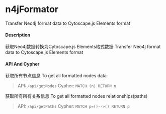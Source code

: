 # n4jFormator
Transfer Neo4j format data to   Cytoscape.js Elements format


#### Description
 
 获取Neo4j数据转换为Cytoscape.js Elements格式数据
 Transfer Neo4j format data to   Cytoscape.js Elements format

#### API And Cypher
获取所有节点信息 
To get all formatted nodes data 

> API:    `/api/getNodes`
> Cypher:  `MATCH (n) RETURN n`

获取所有所有关系信息
To get all formatted nodes relationships(paths) 
> API:  `/api/getPaths`
> Cypher:  `MATCH p=()-->() RETURN p`
 
